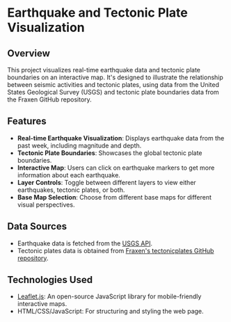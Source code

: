 # Earthquake and Tectonic Plate Visualization

## Overview
This project visualizes real-time earthquake data and tectonic plate boundaries on an interactive map. It's designed to illustrate the relationship between seismic activities and tectonic plates, using data from the United States Geological Survey (USGS) and tectonic plate boundaries data from the Fraxen GitHub repository.

## Features
- **Real-time Earthquake Visualization**: Displays earthquake data from the past week, including magnitude and depth.
- **Tectonic Plate Boundaries**: Showcases the global tectonic plate boundaries.
- **Interactive Map**: Users can click on earthquake markers to get more information about each earthquake.
- **Layer Controls**: Toggle between different layers to view either earthquakes, tectonic plates, or both.
- **Base Map Selection**: Choose from different base maps for different visual perspectives.

## Data Sources
- Earthquake data is fetched from the [USGS API](https://earthquake.usgs.gov/earthquakes/feed/v1.0/geojson.php).
- Tectonic plates data is obtained from [Fraxen's tectonicplates GitHub repository](https://github.com/fraxen/tectonicplates).

## Technologies Used
- [Leaflet.js](https://leafletjs.com/): An open-source JavaScript library for mobile-friendly interactive maps.
- HTML/CSS/JavaScript: For structuring and styling the web page.

